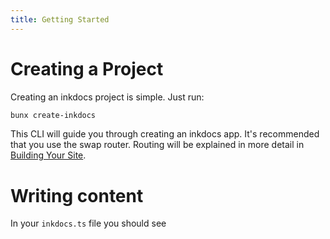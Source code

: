 ```yaml
---
title: Getting Started
---
```


# Creating a Project

Creating an inkdocs project is simple. Just run:

```bash
bunx create-inkdocs
```

This CLI will guide you through creating an inkdocs app. It's recommended that you use the swap router. Routing will be explained in more detail in [Building Your Site](/documentation/building-your-site).

# Writing content

In your `inkdocs.ts` file you should see
